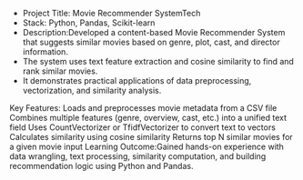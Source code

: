 - Project Title: Movie Recommender SystemTech 
- Stack: Python, Pandas, Scikit-learn
- Description:Developed a content-based Movie Recommender System that suggests similar movies based on genre, plot, cast, and director information. 
- The system uses text feature extraction and cosine similarity to find and rank similar movies. 
- It demonstrates practical applications of data preprocessing, vectorization, and similarity analysis.

Key Features:
Loads and preprocesses movie metadata from a CSV file
Combines multiple features (genre, overview, cast, etc.) into a unified text field
Uses CountVectorizer or TfidfVectorizer to convert text to vectors
Calculates similarity using cosine similarity
Returns top N similar movies for a given movie input
Learning Outcome:Gained hands-on experience with data wrangling, text processing, similarity computation, and building recommendation logic using Python and Pandas.
